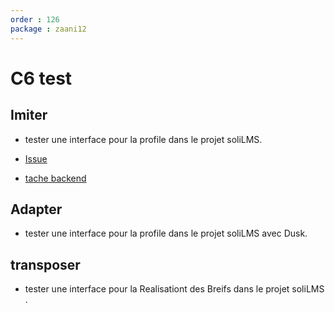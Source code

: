```yaml
---
order : 126 
package : zaani12
--- 
```

# C6 test 
## Imiter
- tester  une interface  pour la  profile dans le projet soliLMS.
 
 - [Issue]()
 - [tache backend]()

## Adapter
-  tester  une interface  pour la  profile dans le projet soliLMS avec Dusk.
## transposer
-  tester  une interface  pour la  Realisationt des Breifs dans le projet soliLMS .

